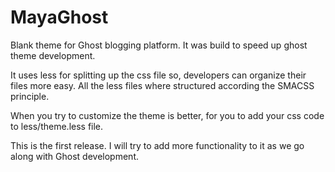 MayaGhost
=========

Blank theme for Ghost blogging platform. It was build to speed up ghost theme development.

It uses less for splitting up the css file so, developers can organize their files more easy. All the less files where structured according the SMACSS principle.

When you try to customize the theme is better, for you to add your css code to less/theme.less file.

This is the first release. I will try to add more functionality to it as we go along with Ghost development.
